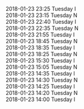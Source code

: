 2018-01-23 23:25 Tuesday  I  
2018-01-23 23:15 Tuesday  N  
2018-01-23 22:40 Tuesday  I  
2018-01-23 22:35 Tuesday  N  
2018-01-23 21:55 Tuesday  I  
2018-01-23 18:45 Tuesday  N  
2018-01-23 18:35 Tuesday  I  
2018-01-23 18:25 Tuesday  N  
2018-01-23 15:30 Tuesday  I  
2018-01-23 15:05 Tuesday  N  
2018-01-23 14:35 Tuesday  I  
2018-01-23 14:30 Tuesday  N  
2018-01-23 14:25 Tuesday  I  
2018-01-23 14:20 Tuesday  N  
2018-01-23 14:00 Tuesday  I  
